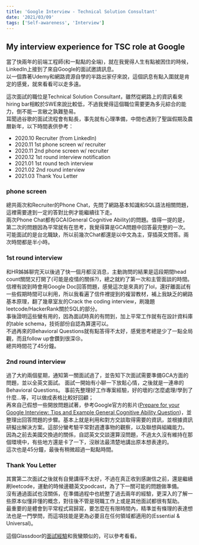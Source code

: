 ```yaml
---
title: 'Google Interview - Technical Solution Consultant'
date: '2021/03/09'
tags: ['Self-awareness', 'Interview']
---
```


## My interview experience for TSC role at Google  
當了快兩年的前端工程師(和一點點的全端)，就在我覺得人生有點被困住的時候，LinkedIn上接到了來自Google的面試邀請訊息。  
以一個靠著Udemy和網路資源自學的半路出家仔來說，這個訊息有點入圍就是肯定的感覺，就來看看可以走多遠。

這次面試的職位是Technical Solution Consultant，雖然從網路上的資訊看來hiring bar相較於SWE來說比較低，不過我覺得這個職位需要更為多元綜合的能力，倒不能一言敝之孰難塾易。  
耳聞過谷歌的面試流程會有點長，事先就有心理準備，中間也遇到了聖誕假期及農曆新年，以下時間表供參考：
- 2020.10 Recruiter (from LinkedIn)
- 2020.11 1st phone screen w/ recruiter
- 2020.11 2nd phone screen w/ recruiter
- 2020.12 1st round interview notification
- 2021.01 1st round tech interview
- 2021.02 2nd round interview
- 2021.03 Thank You Letter

### phone screen
總共兩次和Recruiter的Phone Chat，先問了網路基本知識和SQL語法相關問題，這裡需要達到一定的答對比例才能繼續往下走。  
兩次Phone Chat都有GCA(General Cognitive Ability)的問題。值得一提的是，第二次的問題因為平常就有在思考，我覺得算是GCA問題中回答最完整的一次。  
可能面試的是台北職缺，所以前幾次Chat都還是以中文為主，穿插英文問答。兩次時間都是半小時。

### 1st round interview
和HR姊姊聊完天以後過了快一個月都沒消息，主動詢問的結果是這段期間head count關閉又打開了(可能是疫情的關係?)，總之就約了第一次和主管面談的時間。  
信裡有說到時會用Google Doc回答問題，感覺這次是來真的了lol，還好離面試有一些假期時間可以利用，所以我看遍了信件裡提到的複習教材，補上我缺乏的網路基本原理，翻了幾章室友的Crack the coding interview，刷幾題leetcode/HackerRank關於SQL的部分。  
事後證明這些蠻有用的，因為面試時真的有問到，加上平常工作就有在設計資料庫的table schema，技術部份自認為算還可以。  
不過再來的Behavioral Questions就有點答得不太好，感覺思考總是少了一點全局觀，而且follow up會鑽到很深😢。  
總共時間花了45分鐘。

### 2nd round interview
過了大約兩個星期，通知第一關面試過了，並告知下次面試需要準備GCA方面的問題，並以全英文面試。
面試一開始有小聊一下放鬆心情，之後就是一連串的Behavioral Questions。
事前先整理好工作專案經驗，好的壞的/怎麼處理/學到了什麼...等，可以做成表格比較好回顧；  
再來自己假想一些開放問題試著，參考Google官方的影片([Prepare for your Google Interview: Tips and Example General Cognitive Ability Question](https://www.youtube.com/watch?v=eIMR82oO2Dc))，並整理出回答問題的步驟。基本上就是利用和對方交談取得需要的資訊，並根據資訊研擬出解決方案。這部分蠻考驗平常對週遭事物的觀察，以及聯想與組織能力。  
因為之前去美國交換過的關係，自認英文交談還算沒問題，不過太久沒有維持在那個環境中，有些地方還是卡了一下，沒辦法最清楚地講出原本想表達的。  
這次也是45分鐘，最後有稍微超過一點點時間。

### Thank You Letter
其實第二次面試之後就有自覺講得不太好，不過在真正收到感謝信之前，還是繼續刷leetcode，運動的時候邊聽英文podcast，為了下一關可能的問題做準備。  
沒有通過面試也沒關係，在準備過程中也統整了過去兩年的經驗，更深入的了解一些原本似懂非懂的概念，對往後不管是現職工作上或是其他面試都很有幫助。  
最重要的是體會到平常程式寫歸寫，要怎麼在有限時間內，精準並有條理的表達想法也是一門學問，而這項技能是更為必要且在任何領域都適用的(Essential & Universal)。

這個Glassdoor的[面試經驗](https://www.glassdoor.com/Interview/Google-Interview-RVW34132934.htm)和我蠻類似的，可以參考看看。